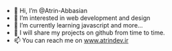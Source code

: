 - 👋 Hi, I’m @Atrin-Abbasian
- 👀 I’m interested in web development and design
- 🌱 I’m currently learning javascript and more...
- 💞️ I will share my projects on github from time to time.
- 📫 You can reach me on www.atrindev.ir
<!---
Atrin-Abbasian/Atrin-Abbasian is a ✨ special ✨ repository because its `README.md` (this file) appears on your GitHub profile.
You can click the Preview link to take a look at your changes.
--->
